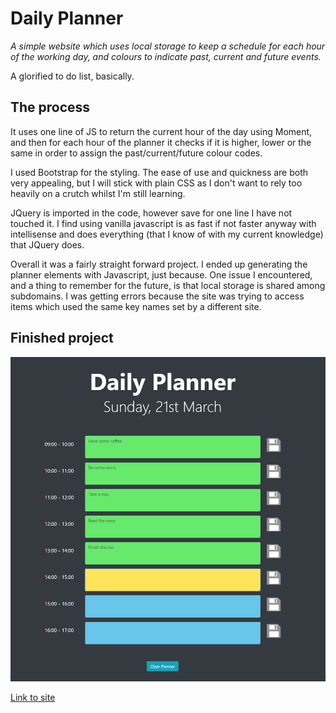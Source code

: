 # Daily Planner

*A simple website which uses local storage to keep a schedule for each hour of the working day, and colours to indicate past, current and future events.*

A glorified to do list, basically.

## The process

It uses one line of JS to return the current hour of the day using Moment,
and then for each hour of the planner it checks if it is higher, lower or the same in order to
assign the past/current/future colour codes.

I used Bootstrap for the styling. The ease of use and quickness are both very appealing, but I will stick with plain CSS as I don't want to rely too heavily on a crutch whilst I'm still learning.

JQuery is imported in the code, however save for one line I have not touched it. I find using vanilla javascript is as fast if not faster anyway with intellisense and does everything (that I know of with my current knowledge) that JQuery does.

Overall it was a fairly straight forward project. I ended up generating the planner elements with Javascript, just because. One issue I encountered, and a thing to remember for the future, is that local storage is shared among subdomains. I was getting errors because the site was trying to access items which used the same key names set by a different site.

## Finished project  

![Finished site](/assets/images/screenshot.png)

[Link to site](https://bytemybits.github.io/daily-planner/)

